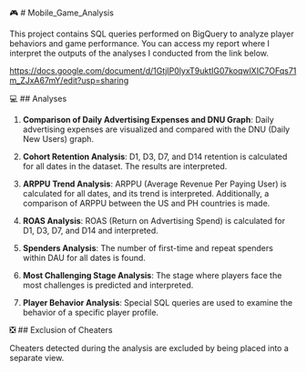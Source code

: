 🎮 # Mobile_Game_Analysis

This project contains SQL queries performed on BigQuery to analyze player behaviors and game performance.
You can access my report where I interpret the outputs of the analyses I conducted from the link below.

https://docs.google.com/document/d/1GtjIP0lyxT9uktIG07koqwlXIC7OFqs71m_ZJxA67mY/edit?usp=sharing

💻 ## Analyses

1. **Comparison of Daily Advertising Expenses and DNU Graph**: Daily advertising expenses are visualized and compared with the DNU (Daily New Users) graph.

2. **Cohort Retention Analysis**: D1, D3, D7, and D14 retention is calculated for all dates in the dataset. The results are interpreted.

3. **ARPPU Trend Analysis**: ARPPU (Average Revenue Per Paying User) is calculated for all dates, and its trend is interpreted. Additionally, a comparison of ARPPU between the US and PH countries is made.

4. **ROAS Analysis**: ROAS (Return on Advertising Spend) is calculated for D1, D3, D7, and D14 and interpreted.

5. **Spenders Analysis**: The number of first-time and repeat spenders within DAU for all dates is found.

6. **Most Challenging Stage Analysis**: The stage where players face the most challenges is predicted and interpreted.

7. **Player Behavior Analysis**: Special SQL queries are used to examine the behavior of a specific player profile.

❎ ## Exclusion of Cheaters

Cheaters detected during the analysis are excluded by being placed into a separate view.


